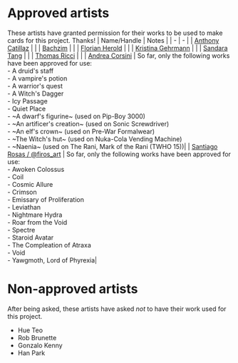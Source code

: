 # Approved artists

These artists have granted permission for their works to be used to make cards for this project. Thanks!
| Name/Handle | Notes |
| - | - |
| [Anthony Catillaz](https://www.artstation.com/artico_luminos) | |
| [Bachzim](https://www.artstation.com/bachzim) | |
| [Florian Herold](https://www.artstation.com/faherold) | |
| [Kristina Gehrmann](http://www.kristinagehrmann.com/) | |
| [Sandara Tang](https://sandara.artstation.com/) | |
| [Thomas Ricci](https://artrhino.artstation.com/) | |
| [Andrea Corsini](https://linktr.ee/Not_andreas) | So far, only the following works have been approved for use:<br/>- A druid's staff<br/>- A vampire's potion<br/>- A warrior's quest<br/>- A Witch's Dagger<br/>- Icy Passage<br/>- Quiet Place<br/>- ~A dwarf's figurine~ (used on Pip-Boy 3000)<br/>- ~An artificer's creation~ (used on Sonic Screwdriver)<br/>- ~An elf's crown~ (used on Pre-War Formalwear)<br/>- ~The Witch's hut~ (used on Nuka-Cola Vending Machine)<br/>- ~Naenia~ (used on The Rani, Mark of the Rani (TWHO 15))|
| [Santiago Rosas / @firos_art](https://www.santiagorosasart.com/) | So far, only the following works have been approved for use:<br/>- Awoken Colossus<br/>- Coil<br/>- Cosmic Allure<br/>- Crimson<br/>- Emissary of Proliferation<br/>- Leviathan<br/>- Nightmare Hydra<br/>- Roar from the Void<br/>- Spectre<br/>- Staroid Avatar<br/>- The Compleation of Atraxa<br/>- Void<br/>- Yawgmoth, Lord of Phyrexia|
# Non-approved artists

After being asked, these artists have asked _not_ to have their work used for this project.
- Hue Teo
- Rob Brunette
- Gonzalo Kenny
- Han Park
